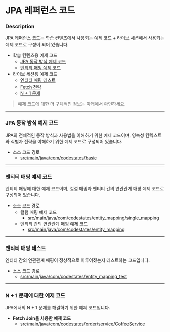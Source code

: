 # JPA 레퍼런스 코드

### Description
JPA 레퍼런스 코드는 학습 컨텐츠에서 사용되는 예제 코드 + 라이브 세션에서 사용되는 예제 코드로 구성이 되어 있습니다.
* 학습 컨텐츠용 예제 코드
  * [JPA 동작 방식 예제 코드]()
  * [엔티티 매핑 예제 코드]()
* 라이브 세션용 예제 코드
  * [엔티티 매핑 테스트]()
  * [Fetch 전략]()
  * [N + 1 문제]()
  
> 예제 코드에 대한 더 구체적인 정보는 아래에서 확인하세요.

---

### JPA 동작 방식 예제 코드
JPA의 전체적인 동작 방식과 사용법을 이해하기 위한 예제 코드이며, 영속성 컨텍스트와 식별자 전략을 이해하기 위한 예제 코드로 구성되어 있습니다.

* 소스 코드 경로
  * [src/main/java/com/codestates/basic]()

---

### 엔티티 매핑 예제 코드
엔티티 매핑에 대한 예제 코드이며, 컬럼 매핑과 엔티티 간의 연관관계 매핑 예제 코드로 구성되어 있습니다.

* 소스 코드 경로
  * 컬럼 매핑 예제 코드
    * [src/main/java/com/codestates/entity_mapping/single_mapping]()
  * 엔티티 간의 연관관계 매핑 예제 코드
    * [src/main/java/com/codestates/entity_mapping]()

---

### 엔티티 매핑 테스트
엔티티 간의 연관관계 매핑이 정상적으로 이루어졌는지 테스트하는 코드입니다.

* 소스 코드 경로
  * [src/main/java/com/codestates/entity_mapping_test]()

---

### N + 1 문제에 대한 예제 코드
JPA에서의 N + 1 문제를 해결하기 위한 예제 코드입니다.
* **Fetch Join을 사용한 예제 코드**
  * [src/main/java/com/codestates/order/service/CoffeeService]()
